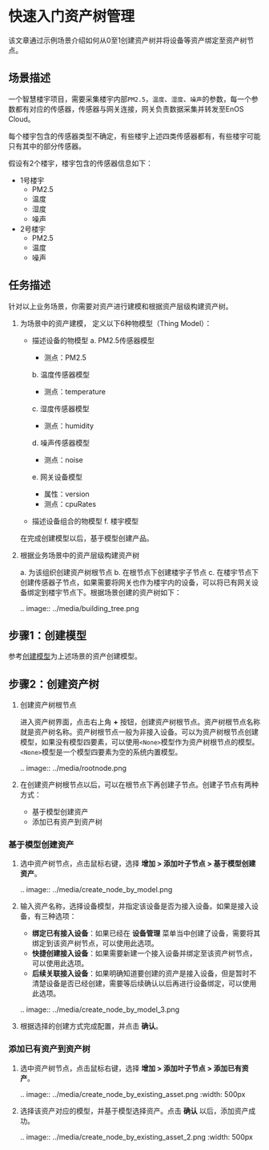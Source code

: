 # 快速入门资产树管理

该文章通过示例场景介绍如何从0至1创建资产树并将设备等资产绑定至资产树节点。

## 场景描述

一个智慧楼宇项目，需要采集楼宇内部`PM2.5`，`温度`、`湿度`、`噪声`的参数，每一个参数都有对应的传感器，传感器与网关连接，网关负责数据采集并转发至EnOS Cloud。

每个楼宇包含的传感器类型不确定，有些楼宇上述四类传感器都有，有些楼宇可能只有其中的部分传感器。

假设有2个楼宇，楼宇包含的传感器信息如下：
- 1号楼宇
  - PM2.5
  - 温度
  - 湿度
  - 噪声
- 2号楼宇
  - PM2.5
  - 温度
  - 噪声

## 任务描述

针对以上业务场景，你需要对资产进行建模和根据资产层级构建资产树。

1. 为场景中的资产建模， 定义以下6种物模型（Thing Model）：

   + 描述设备的物模型
     a. PM2.5传感器模型
        - 测点：PM2.5

     b. 温度传感器模型
        - 测点：temperature

     c. 湿度传感器模型
        - 测点：humidity

     d. 噪声传感器模型
        - 测点：noise

     e. 网关设备模型
        - 属性：version
        - 测点：cpuRates

   + 描述设备组合的物模型
     f. 楼宇模型

   在完成创建模型以后，基于模型创建产品。

2. 根据业务场景中的资产层级构建资产树

   a. 为该组织创建资产树根节点
   b. 在根节点下创建楼宇子节点
   c. 在楼宇节点下创建传感器子节点，如果需要将网关也作为楼宇内的设备，可以将已有网关设备绑定到楼宇节点下。根据场景创建的资产树如下：

   .. image:: ../media/building_tree.png

## 步骤1：创建模型

参考[创建模型](../model/creating_model)为上述场景的资产创建模型。

## 步骤2：创建资产树

1. 创建资产树根节点

   进入资产树界面，点击右上角 **+** 按钮，创建资产树根节点。资产树根节点名称就是资产树名称。资产树根节点一般为非接入设备。可以为资产树根节点创建模型，如果没有模型四要素，可以使用`<None>`模型作为资产树根节点的模型。`<None>`模型是一个模型四要素为空的系统内置模型。

   .. image:: ../media/rootnode.png

2. 在创建资产树根节点以后，可以在根节点下再创建子节点。创建子节点有两种方式：

   - 基于模型创建资产
   - 添加已有资产到资产树

### 基于模型创建资产

1. 选中资产树节点，点击鼠标右键，选择 **增加 > 添加叶子节点 > 基于模型创建资产**。

   .. image:: ../media/create_node_by_model.png

2. 输入资产名称，选择设备模型，并指定该设备是否为接入设备。如果是接入设备，有三种选项：

   - **绑定已有接入设备**：如果已经在 **设备管理** 菜单当中创建了设备，需要将其绑定到该资产树节点，可以使用此选项。
   - **快捷创建接入设备**：如果需要新建一个接入设备并绑定至该资产树节点，可以使用此选项。
   - **后续关联接入设备**：如果明确知道要创建的资产是接入设备，但是暂时不清楚设备是否已经创建，需要等后续确认以后再进行设备绑定，可以使用此选项。

   .. image:: ../media/create_node_by_model_3.png

3. 根据选择的创建方式完成配置，并点击 **确认**。

### 添加已有资产到资产树

1. 选中资产树节点，点击鼠标右键，选择 **增加 > 添加叶子节点 > 添加已有资产**。

   .. image:: ../media/create_node_by_existing_asset.png
      :width: 500px

2. 选择该资产对应的模型，并基于模型选择资产。点击 **确认** 以后，添加资产成功。

   .. image:: ../media/create_node_by_existing_asset_2.png
      :width: 500px

<!--end-->
